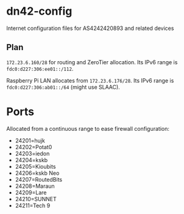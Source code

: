 # dn42-config
Internet configuration files for AS4242420893 and related devices

## Plan
`172.23.6.160/28` for routing and ZeroTier allocation. Its IPv6 range is `fdc0:d227:306:ee01::/112`.

Raspberry Pi LAN allocates from `172.23.6.176/28`. Its IPv6 range is `fdc0:d227:306:ab01::/64` (might use SLAAC).

# Ports
Allocated from a continuous range to ease firewall configuration:
- 24201=hujk
- 24202=Potat0
- 24203=iedon
- 24204=kskb
- 24205=Kioubits
- 24206=kskb Neo
- 24207=RoutedBits
- 24208=Maraun
- 24209=Lare
- 24210=SUNNET
- 24211=Tech 9
